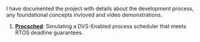 I have documented the project with details about the development process, any foundational concepts invloved
and video demonstrations.
1. **[Procsched](https://chowfin.notion.site/ProcSched-Simulating-a-Cycle-Conserving-EDF-Scheduling-Algorithm-for-Real-Time-OS-3950992b5f2f438dad14b95d1ccd25f9)**: Simulating a DVS-Enabled process scheduler that meets RTOS deadline guarantees.

